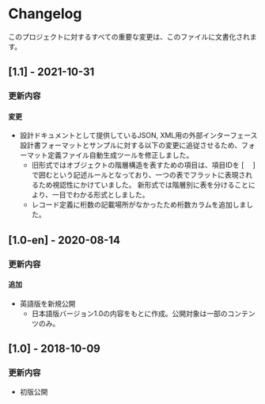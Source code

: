 # Changelog

このプロジェクトに対するすべての重要な変更は、このファイルに文書化されます。

## [1.1] - 2021-10-31
### 更新内容
#### 変更
- 設計ドキュメントとして提供しているJSON, XML用の外部インターフェース設計書フォーマットとサンプルに対する以下の変更に追従させるため、フォーマット定義ファイル自動生成ツールを修正しました。
  - 旧形式ではオブジェクトの階層構造を表すための項目は、項目IDを [　 ]で囲むという記述ルールとなっており、一つの表でフラットに表現されるため視認性にかけていました。 新形式では階層別に表を分けることにより、一目でわかる形式としました。
  - レコード定義に桁数の記載場所がなかったため桁数カラムを追加しました。

## [1.0-en] - 2020-08-14
### 更新内容
#### 追加
- 英語版を新規公開
  - 日本語版バージョン1.0の内容をもとに作成。公開対象は一部のコンテンツのみ。


## [1.0] - 2018-10-09
### 更新内容
- 初版公開

